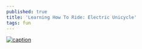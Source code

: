 ```yaml
---
published: true
title: 'Learning How To Ride: Electric Unicycle'
tags: fun
---
```


[![caption](https://img.youtube.com/vi/XZQsEJ88Dj4/0.jpg)](https://www.youtube.com/watch?v=XZQsEJ88Dj4)
